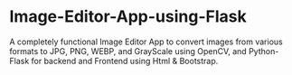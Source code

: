 # Image-Editor-App-using-Flask
A completely functional Image Editor App to convert images from various formats to JPG, PNG, WEBP, and GrayScale using OpenCV, and Python-Flask for backend and Frontend using Html & Bootstrap. 
